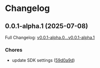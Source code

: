 # Changelog

## 0.0.1-alpha.1 (2025-07-08)

Full Changelog: [v0.0.1-alpha.0...v0.0.1-alpha.1](https://github.com/teardown-dev/stainless-typescript/compare/v0.0.1-alpha.0...v0.0.1-alpha.1)

### Chores

* update SDK settings ([59d0a9d](https://github.com/teardown-dev/stainless-typescript/commit/59d0a9de3568e0bfbe09e4cf1db6331c2e7b44bb))
